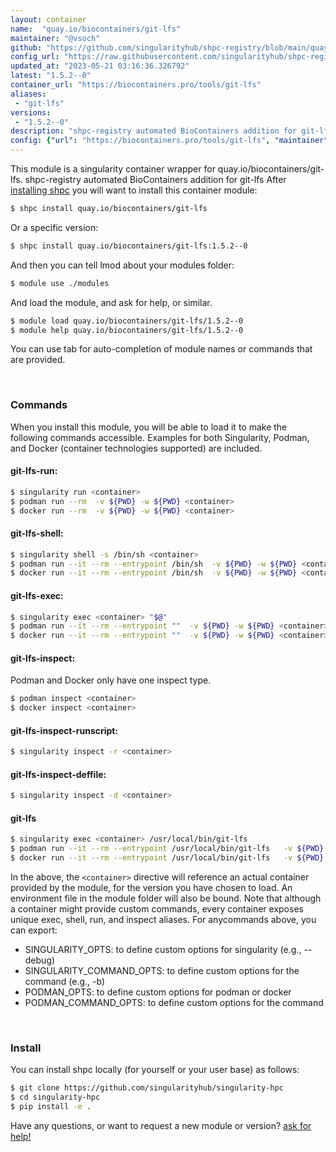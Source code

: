 ```yaml
---
layout: container
name:  "quay.io/biocontainers/git-lfs"
maintainer: "@vsoch"
github: "https://github.com/singularityhub/shpc-registry/blob/main/quay.io/biocontainers/git-lfs/container.yaml"
config_url: "https://raw.githubusercontent.com/singularityhub/shpc-registry/main/quay.io/biocontainers/git-lfs/container.yaml"
updated_at: "2023-05-21 03:16:36.326792"
latest: "1.5.2--0"
container_url: "https://biocontainers.pro/tools/git-lfs"
aliases:
 - "git-lfs"
versions:
 - "1.5.2--0"
description: "shpc-registry automated BioContainers addition for git-lfs"
config: {"url": "https://biocontainers.pro/tools/git-lfs", "maintainer": "@vsoch", "description": "shpc-registry automated BioContainers addition for git-lfs", "latest": {"1.5.2--0": "sha256:d906fd2d59a81179942cce1a5c6add2b6b9844a1ffb738cc9f74553d04978b2c"}, "tags": {"1.5.2--0": "sha256:d906fd2d59a81179942cce1a5c6add2b6b9844a1ffb738cc9f74553d04978b2c"}, "docker": "quay.io/biocontainers/git-lfs", "aliases": {"git-lfs": "/usr/local/bin/git-lfs"}}
---
```


This module is a singularity container wrapper for quay.io/biocontainers/git-lfs.
shpc-registry automated BioContainers addition for git-lfs
After [installing shpc](#install) you will want to install this container module:


```bash
$ shpc install quay.io/biocontainers/git-lfs
```

Or a specific version:

```bash
$ shpc install quay.io/biocontainers/git-lfs:1.5.2--0
```

And then you can tell lmod about your modules folder:

```bash
$ module use ./modules
```

And load the module, and ask for help, or similar.

```bash
$ module load quay.io/biocontainers/git-lfs/1.5.2--0
$ module help quay.io/biocontainers/git-lfs/1.5.2--0
```

You can use tab for auto-completion of module names or commands that are provided.

<br>

### Commands

When you install this module, you will be able to load it to make the following commands accessible.
Examples for both Singularity, Podman, and Docker (container technologies supported) are included.

#### git-lfs-run:

```bash
$ singularity run <container>
$ podman run --rm  -v ${PWD} -w ${PWD} <container>
$ docker run --rm  -v ${PWD} -w ${PWD} <container>
```

#### git-lfs-shell:

```bash
$ singularity shell -s /bin/sh <container>
$ podman run --it --rm --entrypoint /bin/sh  -v ${PWD} -w ${PWD} <container>
$ docker run --it --rm --entrypoint /bin/sh  -v ${PWD} -w ${PWD} <container>
```

#### git-lfs-exec:

```bash
$ singularity exec <container> "$@"
$ podman run --it --rm --entrypoint ""  -v ${PWD} -w ${PWD} <container> "$@"
$ docker run --it --rm --entrypoint ""  -v ${PWD} -w ${PWD} <container> "$@"
```

#### git-lfs-inspect:

Podman and Docker only have one inspect type.

```bash
$ podman inspect <container>
$ docker inspect <container>
```

#### git-lfs-inspect-runscript:

```bash
$ singularity inspect -r <container>
```

#### git-lfs-inspect-deffile:

```bash
$ singularity inspect -d <container>
```


#### git-lfs

```bash
$ singularity exec <container> /usr/local/bin/git-lfs
$ podman run --it --rm --entrypoint /usr/local/bin/git-lfs   -v ${PWD} -w ${PWD} <container> -c " $@"
$ docker run --it --rm --entrypoint /usr/local/bin/git-lfs   -v ${PWD} -w ${PWD} <container> -c " $@"
```



In the above, the `<container>` directive will reference an actual container provided
by the module, for the version you have chosen to load. An environment file in the
module folder will also be bound. Note that although a container
might provide custom commands, every container exposes unique exec, shell, run, and
inspect aliases. For anycommands above, you can export:

 - SINGULARITY_OPTS: to define custom options for singularity (e.g., --debug)
 - SINGULARITY_COMMAND_OPTS: to define custom options for the command (e.g., -b)
 - PODMAN_OPTS: to define custom options for podman or docker
 - PODMAN_COMMAND_OPTS: to define custom options for the command

<br>

### Install

You can install shpc locally (for yourself or your user base) as follows:

```bash
$ git clone https://github.com/singularityhub/singularity-hpc
$ cd singularity-hpc
$ pip install -e .
```

Have any questions, or want to request a new module or version? [ask for help!](https://github.com/singularityhub/singularity-hpc/issues)